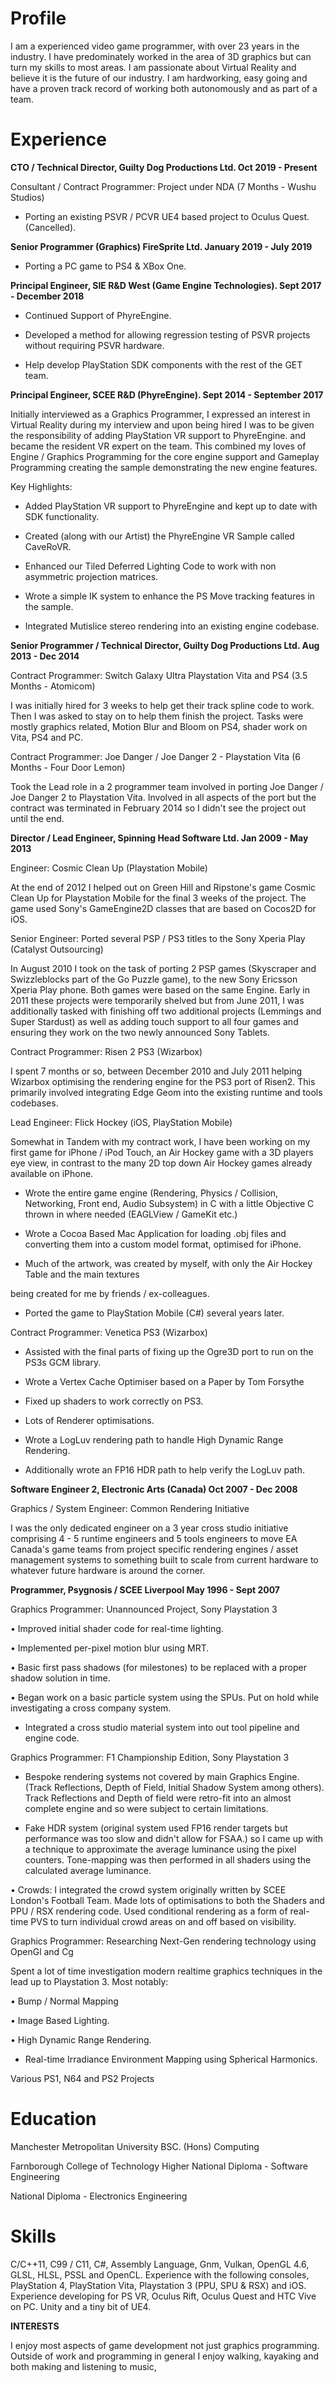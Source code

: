 Profile 
=======

I am a experienced video game programmer, with over 23 years in the industry. I have predominately worked in the area of 3D graphics but can turn my skills to most areas. I am passionate about Virtual Reality and believe it is the future of our industry. I am hardworking, easy going and have a proven track record of working both autonomously and as part of a team.

Experience
==========

**CTO / Technical Director, Guilty Dog Productions Ltd. Oct 2019 - Present**

Consultant / Contract Programmer: Project under NDA (7 Months - Wushu Studios)

-   Porting an existing PSVR / PCVR UE4 based project to Oculus Quest. (Cancelled).

**Senior Programmer (Graphics) FireSprite Ltd. January 2019 - July 2019**

-   Porting a PC game to PS4 & XBox One.

**Principal Engineer, SIE R&D West (Game Engine Technologies). Sept 2017 - December 2018**

-   Continued Support of PhyreEngine.

-   Developed a method for allowing regression testing of PSVR projects without requiring PSVR hardware.

-   Help develop PlayStation SDK components with the rest of the GET team.

**Principal Engineer, SCEE R&D (PhyreEngine). Sept 2014 - September 2017**

Initially interviewed as a Graphics Programmer, I expressed an interest in Virtual Reality during my interview and upon being hired I was to be given the responsibility of adding PlayStation VR support to PhyreEngine. and became the resident VR expert on the team. This combined my loves of Engine / Graphics Programming for the core engine support and Gameplay Programming creating the sample demonstrating the new engine features.

Key Highlights:

-   Added PlayStation VR support to PhyreEngine and kept up to date with SDK functionality.

-   Created (along with our Artist) the PhyreEngine VR Sample called CaveRoVR.

-   Enhanced our Tiled Deferred Lighting Code to work with non asymmetric projection matrices.

-   Wrote a simple IK system to enhance the PS Move tracking features in the sample.

-   Integrated Mutislice stereo rendering into an existing engine codebase.

**Senior Programmer / Technical Director, Guilty Dog Productions Ltd. Aug 2013 - Dec 2014**

Contract Programmer: Switch Galaxy Ultra Playstation Vita and PS4 (3.5 Months - Atomicom)

I was initially hired for 3 weeks to help get their track spline code to work. Then I was asked to stay on to help them finish the project. Tasks were mostly graphics related, Motion Blur and Bloom on PS4, shader work on Vita, PS4 and PC.

Contract Programmer: Joe Danger / Joe Danger 2 - Playstation Vita (6 Months - Four Door Lemon)

Took the Lead role in a 2 programmer team involved in porting Joe Danger / Joe Danger 2 to Playstation Vita. Involved in all aspects of the port but the contract was terminated in February 2014 so I didn't see the project out until the end.

**Director / Lead Engineer, Spinning Head Software Ltd. Jan 2009 - May 2013**

Engineer: Cosmic Clean Up (Playstation Mobile)

At the end of 2012 I helped out on Green Hill and Ripstone's game Cosmic Clean Up for Playstation Mobile for the final 3 weeks of the project. The game used Sony's GameEngine2D classes that are based on Cocos2D for iOS.

Senior Engineer: Ported several PSP / PS3 titles to the Sony Xperia Play (Catalyst Outsourcing)

In August 2010 I took on the task of porting 2 PSP games (Skyscraper and Swizzleblocks part of the Go Puzzle game), to the new Sony Ericsson Xperia Play phone. Both games were based on the same Engine. Early in 2011 these projects were temporarily shelved but from June 2011, I was additionally tasked with finishing off two additional projects (Lemmings and Super Stardust) as well as adding touch support to all four games and ensuring they work on the two newly announced Sony Tablets.

Contract Programmer: Risen 2 PS3 (Wizarbox)

I spent 7 months or so, between December 2010 and July 2011 helping Wizarbox optimising the rendering engine for the PS3 port of Risen2. This primarily involved integrating Edge Geom into the existing runtime and tools codebases.

Lead Engineer: Flick Hockey (iOS, PlayStation Mobile)

Somewhat in Tandem with my contract work, I have been working on my first game for iPhone / iPod Touch, an Air Hockey game with a 3D players eye view, in contrast to the many 2D top down Air Hockey games already available on iPhone.

-   Wrote the entire game engine (Rendering, Physics / Collision, Networking, Front end, Audio Subsystem) in C with a little Objective C thrown in where needed (EAGLView / GameKit etc.)

-   Wrote a Cocoa Based Mac Application for loading .obj files and converting them into a custom model format, optimised for iPhone.

-   Much of the artwork, was created by myself, with only the Air Hockey Table and the main textures

being created for me by friends / ex-colleagues.

-   Ported the game to PlayStation Mobile (C\#) several years later.

Contract Programmer: Venetica PS3 (Wizarbox)

-   Assisted with the final parts of fixing up the Ogre3D port to run on the PS3s GCM library.

-   Wrote a Vertex Cache Optimiser based on a Paper by Tom Forsythe

-   Fixed up shaders to work correctly on PS3.

-   Lots of Renderer optimisations.

-   Wrote a LogLuv rendering path to handle High Dynamic Range Rendering.

-   Additionally wrote an FP16 HDR path to help verify the LogLuv path.

**Software Engineer 2, Electronic Arts (Canada) Oct 2007 - Dec 2008**

Graphics / System Engineer: Common Rendering Initiative

I was the only dedicated engineer on a 3 year cross studio initiative comprising 4 - 5 runtime engineers and 5 tools engineers to move EA Canada's game teams from project specific rendering engines / asset management systems to something built to scale from current hardware to whatever future hardware is around the corner.

**Programmer, Psygnosis / SCEE Liverpool May 1996 - Sept 2007**

Graphics Programmer: Unannounced Project, Sony Playstation 3

• Improved initial shader code for real-time lighting.

• Implemented per-pixel motion blur using MRT.

• Basic first pass shadows (for milestones) to be replaced with a proper shadow solution in time.

• Began work on a basic particle system using the SPUs. Put on hold while investigating a cross company system.

-   Integrated a cross studio material system into out tool pipeline and engine code.

Graphics Programmer: F1 Championship Edition, Sony Playstation 3

-   Bespoke rendering systems not covered by main Graphics Engine. (Track Reflections, Depth of Field, Initial Shadow System among others). Track Reflections and Depth of field were retro-fit into an almost complete engine and so were subject to certain limitations.

-   Fake HDR system (original system used FP16 render targets but performance was too slow and didn't allow for FSAA.) so I came up with a technique to approximate the average luminance using the pixel counters. Tone-mapping was then performed in all shaders using the calculated average luminance.

• Crowds: I integrated the crowd system originally written by SCEE London's Football Team. Made lots of optimisations to both the Shaders and PPU / RSX rendering code. Used conditional rendering as a form of real-time PVS to turn individual crowd areas on and off based on visibility.

Graphics Programmer: Researching Next-Gen rendering technology using OpenGl and Cg

Spent a lot of time investigation modern realtime graphics techniques in the lead up to Playstation 3. Most notably:

• Bump / Normal Mapping

• Image Based Lighting.

• High Dynamic Range Rendering.

-   Real-time Irradiance Environment Mapping using Spherical Harmonics.

Various PS1, N64 and PS2 Projects

Education
=========

Manchester Metropolitan University BSC. (Hons) Computing

Farnborough College of Technology Higher National Diploma - Software Engineering

National Diploma - Electronics Engineering

Skills
======

C/C++11, C99 / C11, C\#, Assembly Language, Gnm, Vulkan, OpenGL 4.6, GLSL, HLSL, PSSL and OpenCL. Experience with the following consoles, PlayStation 4, PlayStation Vita, Playstation 3 (PPU, SPU & RSX) and iOS. Experience developing for PS VR, Oculus Rift, Oculus Quest and HTC Vive on PC. Unity and a tiny bit of UE4.

**INTERESTS**

I enjoy most aspects of game development not just graphics programming. Outside of work and programming in general I enjoy walking, kayaking and both making and listening to music,
